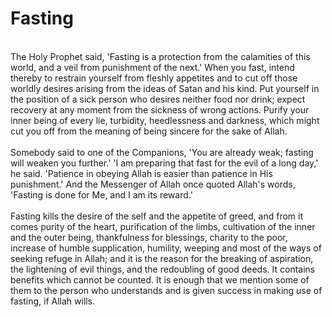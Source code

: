 Fasting
=======

   
 The Holy Prophet said, 'Fasting is a protection from the calamities of
this world, and a veil from punishment of the next.' When you fast,
intend thereby to restrain yourself from fleshly appetites and to cut
off those worldly desires arising from the ideas of Satan and his kind.
Put yourself in the position of a sick person who desires neither food
nor drink; expect recovery at any moment from the sickness of wrong
actions. Purify your inner being of every lie, turbidity, heedlessness
and darkness, which might cut you off from the meaning of being sincere
for the sake of Allah.  
    
 Somebody said to one of the Companions, 'You are already weak; fasting
will weaken you further.' 'I am preparing that fast for the evil of a
long day,' he said. 'Patience in obeying Allah is easier than patience
in His punishment.' And the Messenger of Allah once quoted Allah's
words, 'Fasting is done for Me, and I am its reward.'  
    
 Fasting kills the desire of the self and the appetite of greed, and
from it comes purity of the heart, purification of the limbs,
cultivation of the inner and the outer being, thankfulness for
blessings, charity to the poor, increase of humble supplication,
humility, weeping and most of the ways of seeking refuge in Allah; and
it is the reason for the breaking of aspiration, the lightening of evil
things, and the redoubling of good deeds. It contains benefits which
cannot be counted. It is enough that we mention some of them to the
person who understands and is given success in making use of fasting, if
Allah wills.


